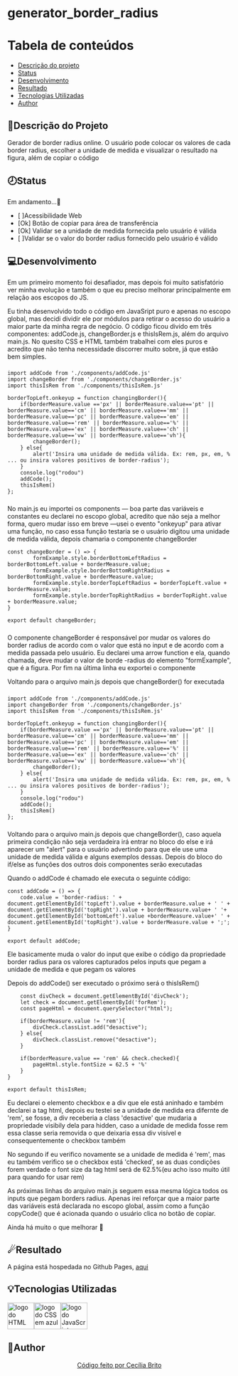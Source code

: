 # generator_border_radius

Tabela de conteúdos
=================
<!--ts-->
   * [Descrição do projeto](#descrição-do-projeto)
   * [Status](#status)
   * [Desenvolvimento](#desenvolvimento)
   * [Resultado](#resultado)
   * [Tecnologias Utilizadas](#tecnologias-utilizadas)
   * [Author](#author)
<!--te-->

## 📝Descrição do Projeto

<p>Gerador de border radius online. O usuário pode colocar os valores de cada border radius, escolher a unidade de medida e visualizar o resultado na figura, além de copiar o código</p>

## 🕗Status

<p>Em andamento...🚀</p>

<ul>
  <li>[ ]Acessibilidade Web</li>
  <li>[Ok] Botão de copiar para área de transferência</li>
  <li>[Ok] Validar se a unidade de medida fornecida pelo usuário é válida </li>
  <li>[ ]Validar se o valor do border radius fornecido pelo usuário é válido</li>
</ul>

## 💻Desenvolvimento 

<p>Em um primeiro momento foi desafiador, mas depois foi muito satisfatório ver minha evolução e também o que eu preciso melhorar principalmente em relação aos escopos do JS.</p>

<p>Eu tinha desenvolvido todo o código em JavaSript puro e apenas no escopo global, mas decidi dividir ele por módulos para retirar o acesso do usuário a maior parte da minha regra de negócio. O código ficou divido em três componentes: addCode.js, changeBorder.js e thisIsRem.js, além do arquivo main.js. No quesito CSS e HTML também trabalhei com eles puros e acredito que não tenha necessidade discorrer muito sobre, já que estão bem simples.</p>

###

```
import addCode from './components/addCode.js'
import changeBorder from './components/changeBorder.js'
import thisIsRem from './components/thisIsRem.js' 

borderTopLeft.onkeyup = function changingBorder(){
    if(borderMeasure.value =='px' || borderMeasure.value=='pt' || borderMeasure.value=='cm' || borderMeasure.value=='mm' || borderMeasure.value=='pc' || borderMeasure.value=='em' || borderMeasure.value=='rem' || borderMeasure.value=='%' || borderMeasure.value=='ex' || borderMeasure.value=='ch' || borderMeasure.value=='vw' || borderMeasure.value=='vh'){
        changeBorder();
    } else{
        alert('Insira uma unidade de medida válida. Ex: rem, px, em, % ... ou insira valores positivos de border-radius');
    }
    console.log("rodou")
    addCode();
    thisIsRem()
};
```
###

<p>No main.js eu importei os components — boa parte das variáveis e constantes eu declarei no escopo global, acredito que não seja a melhor forma, quero mudar isso em breve —usei o evento "onkeyup" para ativar uma função, no caso essa função testaria se o usuário digitou uma unidade de medida válida, depois chamaria o componente changeBorder</p>

```
const changeBorder = () => {
        formExample.style.borderBottomLeftRadius = borderBottomLeft.value + borderMeasure.value;
        formExample.style.borderBottomRightRadius = borderBottomRight.value + borderMeasure.value;
        formExample.style.borderTopLeftRadius = borderTopLeft.value + borderMeasure.value;
        formExample.style.borderTopRightRadius = borderTopRight.value + borderMeasure.value;
}

export default changeBorder;
```

###
<p>O componente changeBorder é responsável por mudar os valores do border radius de acordo com o valor que está no input e de acordo com a medida passada pelo usuário. Eu declarei uma arrow function e ela, quando chamada, deve mudar o valor de borde -radius do elemento "formExample", que é a figura. Por fim na última linha eu exportei o componente</p>

<p>Voltando para o arquivo main.js depois que changeBorder() for executada</p>

###

```
import addCode from './components/addCode.js'
import changeBorder from './components/changeBorder.js'
import thisIsRem from './components/thisIsRem.js' 

borderTopLeft.onkeyup = function changingBorder(){
    if(borderMeasure.value =='px' || borderMeasure.value=='pt' || borderMeasure.value=='cm' || borderMeasure.value=='mm' || borderMeasure.value=='pc' || borderMeasure.value=='em' || borderMeasure.value=='rem' || borderMeasure.value=='%' || borderMeasure.value=='ex' || borderMeasure.value=='ch' || borderMeasure.value=='vw' || borderMeasure.value=='vh'){
        changeBorder();
    } else{
        alert('Insira uma unidade de medida válida. Ex: rem, px, em, % ... ou insira valores positivos de border-radius');
    }
    console.log("rodou")
    addCode();
    thisIsRem()
};
```
###

<p>Voltando para o arquivo main.js depois que changeBorder(), caso aquela primeira condição não seja verdadeira irá entrar no bloco do else e irá aparecer um "alert" para o usuário advertindo para que ele use uma unidade de medida válida e alguns exemplos dessas. Depois do bloco do if/else as funções dos outros dois componentes serão executadas </p>

<p>Quando o addCode é chamado ele executa o seguinte código:</p>

```
const addCode = () => {
    code.value = 'border-radius: ' +  document.getElementById('topLeft').value + borderMeasure.value + ' ' + document.getElementById('topRight').value + borderMeasure.value+ ' '+ document.getElementById('bottomLeft').value +borderMeasure.value+' ' + document.getElementById('topRight').value + borderMeasure.value + ';';
}

export default addCode;
```
<p>Ele basicamente muda o valor do input que exibe o código da propriedade border radius para os valores capturados pelos inputs que pegam a unidade de medida e que pegam os valores</p>

<p>Depois do addCode() ser executado o próximo será o thisIsRem()</p>

````
    const divCheck = document.getElementById('divCheck');
    let check = document.getElementById('forRem');
    const pageHtml = document.querySelector("html");

    if(borderMeasure.value != 'rem'){
        divCheck.classList.add("desactive");
    } else{
        divCheck.classList.remove("desactive");
    }

    if(borderMeasure.value == 'rem' && check.checked){
        pageHtml.style.fontSize = 62.5 + '%'
    }
}

export default thisIsRem;
````

<p>Eu declarei o elemento checkbox e a div que ele está aninhado e também declarei a tag html, depois eu testei se a unidade de medida era difernte de 'rem', se fosse, a div receberia a class 'desactive' que mudaria a propriedade visibily dela para hidden, caso a unidade de medida fosse rem essa classe seria removida o que deixaria essa div visível e consequentemente o checkbox também</>
  
<p>No segundo if eu verifico novamente se a unidade de medida é 'rem', mas eu também verifico se o checkbox está 'checked', se as duas condições forem verdade o font size da tag html será de 62.5%(eu acho isso muito útil para quando for usar rem)</p>
  
<p>As próximas linhas do arquivo main.js seguem essa mesma lógica todos os inputs que pegam borders radius. Apenas irei reforçar que a maior parte das variáveis está declarada no escopo global, assim como a função copyCode() que é acionada quando o usuário clica no botão de copiar. </p>

<p>Ainda há muito o que melhorar 🚀</p>

## ☄Resultado

<p>A página está hospedada no Github Pages, <a href='https://cecilia-brito.github.io/loading_bar/'>aqui</a></p>

## 💡Tecnologias Utilizadas
<a href='https://developer.mozilla.org/pt-BR/docs/Web/HTML'><img src="https://cdn.jsdelivr.net/gh/devicons/devicon/icons/html5/html5-original.svg" alt='logo do HTML em laranja' width ='60' height='60'/></a><a href='https://developer.mozilla.org/pt-BR/docs/Web/CSS'><img src="https://cdn.jsdelivr.net/gh/devicons/devicon/icons/css3/css3-original.svg" alt='logo do CSS em azul'  width ='60' height='60'/></a><a href='https://developer.mozilla.org/pt-BR/docs/Web/JavaScript'><img src="https://cdn.jsdelivr.net/gh/devicons/devicon/icons/javascript/javascript-original.svg" alt='logo do JavaScript em amarelo'  width ='60' height='60' /></a>


## 🌼Author

<p align='center'><a href="https://www.linkedin.com/in/cec%C3%ADlia-brito-santos-a22193170/">Código feito por Cecília Brito</a></p>
